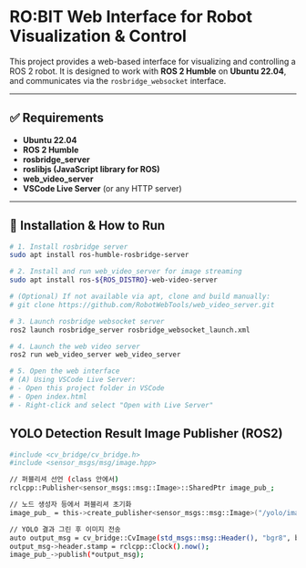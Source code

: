 # RO:BIT Web Interface for Robot Visualization & Control

This project provides a web-based interface for visualizing and controlling a ROS 2 robot. It is designed to work with **ROS 2 Humble** on **Ubuntu 22.04**, and communicates via the `rosbridge_websocket` interface.

---

## ✅ Requirements

- **Ubuntu 22.04**
- **ROS 2 Humble**
- **rosbridge_server**
- **roslibjs (JavaScript library for ROS)**
- **web_video_server**
- **VSCode Live Server** (or any HTTP server)

---

## 🔧 Installation & How to Run

```bash
# 1. Install rosbridge server
sudo apt install ros-humble-rosbridge-server

# 2. Install and run web_video_server for image streaming
sudo apt install ros-${ROS_DISTRO}-web-video-server

# (Optional) If not available via apt, clone and build manually:
# git clone https://github.com/RobotWebTools/web_video_server.git

# 3. Launch rosbridge websocket server
ros2 launch rosbridge_server rosbridge_websocket_launch.xml

# 4. Launch the web video server
ros2 run web_video_server web_video_server

# 5. Open the web interface
# (A) Using VSCode Live Server:
# - Open this project folder in VSCode
# - Open index.html
# - Right-click and select "Open with Live Server"
```

## YOLO Detection Result Image Publisher (ROS2)
```bash
#include <cv_bridge/cv_bridge.h>
#include <sensor_msgs/msg/image.hpp>

// 퍼블리셔 선언 (class 안에서)
rclcpp::Publisher<sensor_msgs::msg::Image>::SharedPtr image_pub_;

// 노드 생성자 등에서 퍼블리셔 초기화
image_pub_ = this->create_publisher<sensor_msgs::msg::Image>("/yolo/image", 10);

// YOLO 결과 그린 후 이미지 전송
auto output_msg = cv_bridge::CvImage(std_msgs::msg::Header(), "bgr8", bgr_image).toImageMsg();
output_msg->header.stamp = rclcpp::Clock().now();
image_pub_->publish(*output_msg);
```